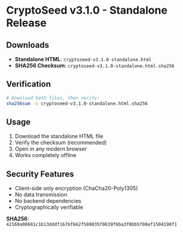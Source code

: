 # CryptoSeed v3.1.0 - Standalone Release

## Downloads
- **Standalone HTML**: `cryptoseed-v3.1.0-standalone.html`
- **SHA256 Checksum**: `cryptoseed-v3.1.0-standalone.html.sha256`

## Verification
```bash
# Download both files, then verify:
sha256sum -c cryptoseed-v3.1.0-standalone.html.sha256
```

## Usage
1. Download the standalone HTML file
2. Verify the checksum (recommended)
3. Open in any modern browser
4. Works completely offline

## Security Features
- Client-side only encryption (ChaCha20-Poly1305)
- No data transmission
- No backend dependencies
- Cryptographically verifiable

**SHA256**: `42168a08681c1b13dddf167bf662f588035f0639f6ba3f0bb5f00ef1504198f1`
